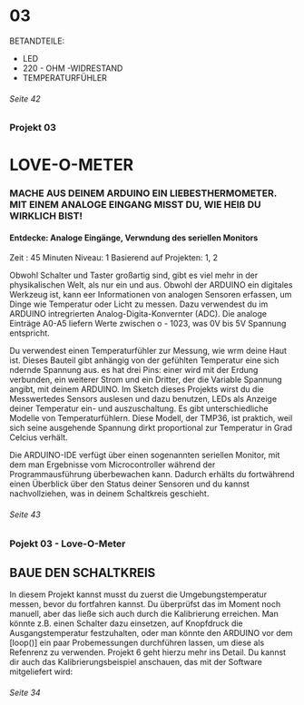 # 03

BETANDTEILE:
+ LED
+ 220 - OHM -WIDRESTAND
+ TEMPERATURFÜHLER

###### Seite 42

### Projekt 03
# LOVE-O-METER
### MACHE AUS DEINEM ARDUINO EIN LIEBESTHERMOMETER. MIT EINEM ANALOGE EINGANG MISST DU, WIE HEIß DU WIRKLICH BIST!

#### Entdecke: Analoge Eingänge, Verwndung des seriellen Monitors
Zeit : 45 Minuten
Niveau: 1
Basierend auf Projekten: 1, 2

Obwohl Schalter und Taster großartig sind, gibt es viel mehr in der physikalischen Welt, als nur ein und aus.
Obwohl der ARDUINO ein digitales Werkzeug ist, kann eer Informationen von analogen Sensoren erfassen, um Dinge wie Temperatur oder Licht zu messen.
Dazu verwendest du im ARDUINO intregrierten Analog-Digita-Konvernter (ADC).
Die analoge Einträge A0-A5 liefern Werte zwischen o - 1023, was 0V bis 5V Spannung entspricht.

Du verwendest einen Temperaturfühler zur Messung, wie wrm deine Haut ist.
Dieses Bauteil gibt anhängig von der gefühlten Temperatur eine sich ndernde Spannung aus. es hat drei Pins:
einer wird mit der Erdung verbunden, ein weiterer Strom und ein Dritter, der die Variable Spannung angibt, mit deinem ARDUINO.
Im Sketch dieses Projekts wirst du die Messwertedes Sensors auslesen und dazu benutzen, LEDs als Anzeige deiner Temperatur ein- und auszuschaltung.
Es gibt unterschiedliche Modelle von Temperaturfühlern.
Diese Modell, der TMP36, ist praktich, weil sich seine ausgehende Spannung dirkt proportional zur Temperatur in Grad Celcius verhält.

Die ARDUINO-IDE verfügt über einen sogenannten seriellen Monitor, mit dem man Ergebnisse vom Microcontroller während der Programmausführung überbewachen kann.
Dadurch erhälts du fortwährend einen Überblick über den Status deiner Sensoren und du kannst nachvollziehen, was in deinem Schaltkreis geschieht.

###### Seite 43

### Pojekt 03 - Love-O-Meter
## BAUE DEN SCHALTKREIS

In diesem Projekt kannst musst du zuerst die Umgebungstemperatur messen, bevor du fortfahren kannst.
Du überprüfst das im Moment noch manuell, aber das ließe sich auch durch die Kalibrierung erreichen.
Man könnte z.B. einen Schalter dazu einsetzen, auf Knopfdruck die Ausgangstemperatur festzuhalten, oder man könnte den ARDUINO vor dem [loop()] ein paar Probemessungen durchführen lassen, um diese als Refenrenz zu verwenden.
Projekt 6 geht hierzu mehr ins Detail.
Du kannst dir auch das Kalibrierungsbeispiel anschauen, das mit der Software mitgeliefert wird:


###### Seite 34
